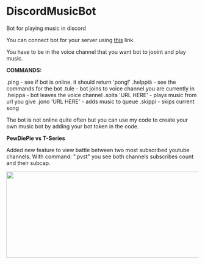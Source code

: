 # DiscordMusicBot
Bot for playing music in discord

You can connect bot for your server using [this](https://discordapp.com/api/oauth2/authorize?client_id=518859312781852692&permissions=0&scope=bot) link.

You have to be in the voice channel that you want bot to jooint and play music.

**COMMANDS:**

.ping - see if bot is online. it should return 'pong!'
.helppiä - see the commands for the bot
.tule - bot joins to voice channel you are currently in
.heippa - bot leaves the voice channel
.soita 'URL HERE' - plays music from url you give
.jono 'URL HERE' - adds music to queue
.skippi - skips current song

The bot is not online quite often but you can use my code to create your own music bot by adding your bot token in the code.

**PewDiePie vs T-Series**

Added new feature to view battle between two most subscribed youtube channels. With command: ".pvst" you see both channels subscribes count and their subcap.

<img src="https://ag5mxw.sn.files.1drv.com/y4mwa2_FD-3Tii5LOKsFx7er4vmG9LW6lBaJlCtfkbJP3I9-toj8CLSdq7czJxxg39qLYH2wHk5vVaXsJS4T84ZhZ7LCS39ozjgaHpgA7SPa2CEtOYwP4FeYLaa3Av4ghcFmIQaIewXlJVEeQt-rDYKSYbQs-PJk4rfdWMYzXNBlHEpmXF6INv5tbfbxNfG2cRsS00pAY3aERtYz8L4tBKOSA?width=512&height=226&cropmode=none" width="512" height="226" />
